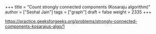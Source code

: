 +++
title = "Count strongly connected components (Kosaraju algorithm)"
author = ["Seshal Jain"]
tags = ["graph"]
draft = false
weight = 2335
+++

<https://practice.geeksforgeeks.org/problems/strongly-connected-components-kosarajus-algo/1>
